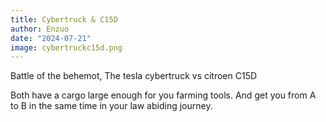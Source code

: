 ```yaml
---
title: Cybertruck & C15D
author: Enzuo
date: "2024-07-21"
image: cybertruckc15d.png
---
```


Battle of the behemot, The tesla cybertruck vs citroen C15D

Both have a cargo large enough for you farming tools. And get you from A to B in the same time in your law abiding journey.